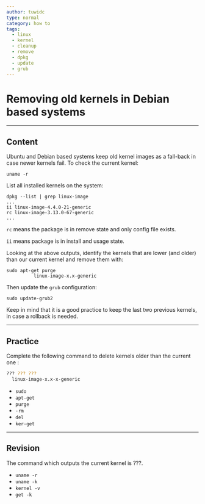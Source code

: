 ```yaml
---
author: tuwidc
type: normal
category: how to
tags:
  - linux
  - kernel
  - cleanup
  - remove
  - dpkg
  - update
  - grub
---
```


# Removing old kernels in Debian based systems


---

## Content

Ubuntu and Debian based systems keep old kernel images as a fall-back in case newer kernels fail. To check the current kernel:

```plain-text
uname -r 
```

List all installed kernels on the system:

```plain-text
dpkg --list | grep linux-image
...
ii linux-image-4.4.0-21-generic
rc linux-image-3.13.0-67-generic
...
```

`rc` means the package is in remove state and only config file exists.

`ii` means package is in install and usage state.

Looking at the above outputs, identify the  kernels that are lower (and older) than our current kernel and remove them with:

```plain-text
sudo apt-get purge 
          linux-image-x.x-generic 
```

Then update the `grub` configuration:

```plain-text
sudo update-grub2 
```

Keep in mind that it is a good practice to keep the last two previous kernels, in case a rollback is needed.


---

## Practice

Complete the following command to delete kernels older than the current one :

```bash
??? ??? ??? 
  linux-image-x.x-x-generic
```

- `sudo`
- `apt-get`
- `purge`
- `-rm`
- `del`
- `ker-get`


---

## Revision

The command which outputs the current kernel is ???.

- `uname -r`
- `uname -k`
- `kernel -v`
- `get -k`
